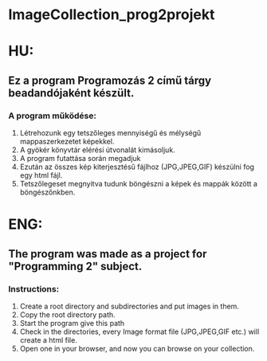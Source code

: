 # ImageCollection_prog2projekt

<h1>HU:</h1>
<h2>Ez a program Programozás 2 című tárgy beadandójaként készült.</h2>
<h3>A program működése:</h3>
<ol>
  <li>Létrehozunk egy tetszőleges mennyiségű és mélységű mappaszerkezetet képekkel.</li>
  <li>A gyökér könyvtár elérési útvonalát kimásoljuk.</li>
  <li>A program futattása során megadjuk</li>
  <li>Ezután az összes kép kiterjesztésű fájlhoz (JPG,JPEG,GIF) készülni fog egy html fájl.</li>
  <li>Tetszőlegeset megnyitva tudunk böngészni a képek és mappák között a böngészőnkben.</li>
</ol>

<h1>ENG:</h1>
<h2>The program was made as a project for "Programming 2" subject.</h2>
<h3>Instructions:</h3>
<ol>
  <li>Create a root directory and subdirectories and put images in them.</li>
  <li>Copy the root directory path.</li>
  <li>Start the program give this path</li>
  <li>Check in the directories, every Image format file (JPG,JPEG,GIF etc.) will create a html file.</li>
  <li>Open one in your browser, and now you can browse on your collection.</li>
 </ol>
